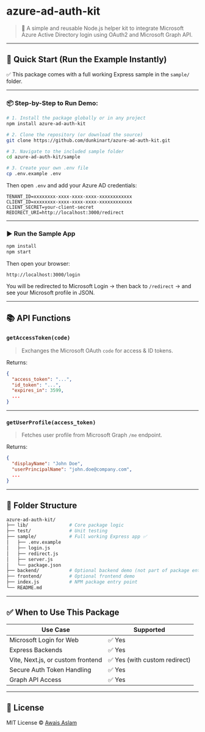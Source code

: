 # azure-ad-auth-kit

> 🔐 A simple and reusable Node.js helper kit to integrate Microsoft Azure Active Directory login using OAuth2 and Microsoft Graph API.

---

## 🚀 Quick Start (Run the Example Instantly)

✅ This package comes with a full working Express sample in the `sample/` folder.

---

### 📦 Step-by-Step to Run Demo:

```bash
# 1. Install the package globally or in any project
npm install azure-ad-auth-kit

# 2. Clone the repository (or download the source)
git clone https://github.com/dunkinart/azure-ad-auth-kit.git

# 3. Navigate to the included sample folder
cd azure-ad-auth-kit/sample

# 3. Create your own .env file
cp .env.example .env
```

Then open `.env` and add your Azure AD credentials:

```env
TENANT_ID=xxxxxxxx-xxxx-xxxx-xxxx-xxxxxxxxxxxx
CLIENT_ID=xxxxxxxx-xxxx-xxxx-xxxx-xxxxxxxxxxxx
CLIENT_SECRET=your-client-secret
REDIRECT_URI=http://localhost:3000/redirect
```

---

### ▶️ Run the Sample App

```bash
npm install
npm start
```

Then open your browser:

```
http://localhost:3000/login
```

You will be redirected to Microsoft Login → then back to `/redirect` → and see your Microsoft profile in JSON.

---

## 📚 API Functions

### `getAccessToken(code)`
> Exchanges the Microsoft OAuth `code` for access & ID tokens.

Returns:
```json
{
  "access_token": "...",
  "id_token": "...",
  "expires_in": 3599,
  ...
}
```

---

### `getUserProfile(access_token)`
> Fetches user profile from Microsoft Graph `/me` endpoint.

Returns:
```json
{
  "displayName": "John Doe",
  "userPrincipalName": "john.doe@company.com",
  ...
}
```

---

## 📁 Folder Structure

```bash
azure-ad-auth-kit/
├── lib/               # Core package logic
├── test/              # Unit testing
├── sample/            # Full working Express app ✅
│   ├── .env.example
│   ├── login.js
│   ├── redirect.js
│   ├── server.js
│   └── package.json
├── backend/           # Optional backend demo (not part of package entry)
├── frontend/          # Optional frontend demo
├── index.js           # NPM package entry point
└── README.md
```

---

## ✅ When to Use This Package

| Use Case | Supported |
|----------|-----------|
| Microsoft Login for Web | ✅ Yes |
| Express Backends | ✅ Yes |
| Vite, Next.js, or custom frontend | ✅ Yes (with custom redirect) |
| Secure Auth Token Handling | ✅ Yes |
| Graph API Access | ✅ Yes |

---

## 📄 License

MIT License © [Awais Aslam](mailto:awais@dunkinart.com)
